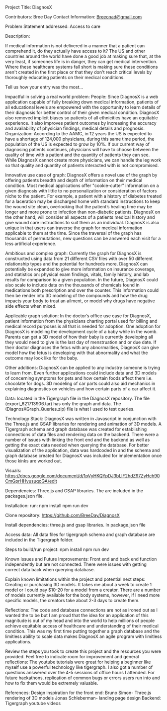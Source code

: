 Project Title: DiagnosX

Contributors: Bree Day 
Contact Information: Breeonad@gmail.com 

Problem Statement addressed: Access to care

Description:

If medical information is not delivered in a manner that a patient can comprehend it, do they actually have access to it? The US and other countries around the world have done a good job at making sure that, at the very least, if someones life is in danger, they can get medical intervention. Where these healthcare systems fall short is making sure these conditions aren't created in the first place or that they don't reach critical levels by thoroughly educating patients on their medical conditions.

Tell us how your entry was the most...

Impactful in solving a real world problem:
People: Since DiagnosX is a web application capable of fully breaking down medical information, patients of all educational levels are empowered with the opportunity to learn details of their diagnosis for better control of their given medical condition. DiagnosX also removed implicit biases so patients of all ethnicities have an equitable experience. It also improves patient outcomes by increasing the accuracy and availability of physician findings, medical details and prognosis. Organization: According to the AAMC, in 12 years the US is expected to have a shortage of 124,000 physicians, during this same time period, the population of the US is expected to grow by 10%. If our current way of diagnosing patients continues, physicians will have to choose between the quality of time with a patient and the quantity of patients they can see. While DiagnosX cannot create more physicians, we can handle the leg work so that quality and quantity of patients interacted with is not compromised.    


Innovative use case of graph:
DiagnosX offers a novel use of the graph by offering patients breadth and depth of information on their medical condition. Most medical applications offer "cookie-cutter" information on a given diagnosis with little to no personalization or consideration of factors niche to the patient. For example, a patient with a history of diabetes treated for a laceration may be discharged home with standard instructions to keep the wound site clean, overlooking that the patient’s healing time may be longer and more prone to infection than non-diabetic patients. DiagnosX on the other hand, will consider all aspects of a patients medical history and give wound care instructions to suit them as an individual.  DiagnosX is also unique in that users can traverse the graph for medical information applicable to them at the time. Since the traversal of the graph has thousands of permutations, new questions can be answered each visit for a less artificial experience.

Ambitious and complex graph:
Currently the graph for DiagnosX is constructed using data from 21 different CSV files with over 50 different relationship types and the potential for hundreds more. DiagnosX can potentially be expanded to give more information on insurance coverage, and statistics on: physical exam findings, vitals, family history, and lab results for comparison to a given population. In the future, DiagnosX could also scale to include data on the thousands of chemicals found in medications both prescription and over the counter. This information could then be render into 3D modeling of the compounds and how the drug impacts your body to treat an ailment, or model why drugs have negative side effects when mixed.     

Applicable graph solution:
In the doctor’s office use case for DiagnosX, patient information from the physicians charting portal used for billing and medical record purposes is all that is needed for adoption. One adoption for DiagnosX is modeling the development cycle of a baby while in the womb. Parents can get a 3D model of how their baby is currently developing all they would need to give is the last day of menstruation and or due date. If their doctor diagnoses the fetus with any abnormalities, DiagnosX can give model how the fetus is developing with that abnormality and what the outcome may look like for the baby.


Other additions:
DiagnosX can be applied to any industry someone is trying to learn from. Even further applications could include data and 3D models of concerning symptoms for pets and how certain foods affect them i.e. chocolate for dogs. 3D modeling of car parts could also aid mechanics in explaining diagnostics on vehicles and how certain parts of a car affect it.


Data: located in the Tigergraph file in the DiagnosX repository. The file (export_621713906.tar) has only the graph and data. The (DiagnosXGraph_Queries.zip) file is what I used to test queries.  

Technology Stack: DiagnosX was written in Javascript in conjunction with the Three.js and GSAP libraries for rendering and animation of 3D models. A Tigergraph schema and graph database was created for establishing connections of data files and rendering data on the backend. There were a number of issues with linking the front end and the backend as well as getting the exact data needed when querying the database. For better visualization of the application, data was hardcoded in and the schema and graph database created for DiagnosX was included for implementation once those kinks are worked out. 

Visuals:  https://docs.google.com/document/d/1pVyHKQYpDJ3bLIF2hdZ97ZyHch90CmGprHHvusuqoGA/edit


Dependencies: Three.js and GSAP libraries. The are included in the packages.json file. 


Installation: run:
		npm install
		npm run dev	

Clone repository: https://github.com/BreeDay/DiagnosX

Install dependencies: three.js and gsap libraries. In package.json file

Access data: All data files for tigergraph schema and graph database are included in the Tigergraph folder.  

Steps to build/run project: npm install
				npm run dev


Known Issues and Future Improvements: 
Front end and back end function independently but are not connected. There were issues with getting correct data back when querying database. 

Explain known limitations within the project and potential next steps: 
Creating or purchasing 3D models. It takes me about a week to create 1 model or I could pay $10-20 for a model from a creator. There are a number of models currently available for the body systems, however, if I need more specific models, the creators take about 2-3 days to create them. 

Reflections:
The code and database connections are not as ironed out as I wanted the to be but I am proud that the idea for an application of this magnitude is out of my head and into the world to help millions of people achieve equitable access of healthcare and understanding of their medical condition. This was my first time putting together a graph database and the limitless ability to scale data makes DiagnosX an agile program with limitless applications. 

Review the steps you took to create this project and the resources you were provided. Feel free to indicate room for improvement and general reflections:
The youtube tutorials were great for helping a beginner like myself use a powerful technology like tigergraph. I also got a number of questions answered over the 4-5 sessions of office hours I attended. For future hackathons, replication of common bugs or errors users run into and how to fix them would be extremely valuable.  

References:
Design inspiration for the front end: Bruno Simon- Three.js rendering of 3D models 
						Jonas Schleberman- landing page design
Backend: Tigergraph youtube videos 	
